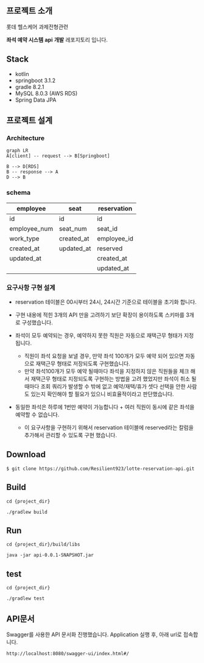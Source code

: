 ## 프로젝트 소개
롯데 헬스케어 과제전형관련

**좌석 예약 시스템** **api** **개발** 레포지토리 입니다.
 

## Stack
- kotlin
- springboot 3.1.2
- gradle 8.2.1
- MySQL 8.0.3 (AWS RDS)
- Spring Data JPA

## 프로젝트 설계

### Architecture
```mermaid
graph LR
A[client] -- request --> B[Springboot]

B --> D[RDS]
B -- response --> A
D --> B
```

### schema
|employee|seat|reservation
|--|--|--|
| id|id|id|
| employee_num|seat_num|seat_id|
| work_type|created_at|employee_id|
| created_at|updated_at|reserved|
| updated_at||created_at|
| ||updated_at

### 요구사항 구현 설계
- reservation 테이블은 00시부터 24시, 24시간 기준으로 테이블을 초기화 합니다.

- 구현 내용에 적힌 3개의 API 만을 고려하기 보단 확장이 용이하도록 스키마를 3개로 구성했습니다.

- 좌석이 모두 예약되는 경우, 예약하지 못한 직원은 자동으로 재택근무 형태가 지정됩니다.
	- 직원이 좌석 요청을 보낼 경우, 만약 좌석 100개가 모두 예약 되어 있으면 자동으로 재택근무 형태로 저장되도록 구현했습니다.
	- 만약 좌석100개가 모두 예약 될때마다 좌석을 지정하지 않은 직원들을 체크 해서 재택근무 형태로 지정되도록 구현하는 방법을 고려 했었지만 좌석이 취소 될 때마다 조회 쿼리가 발생할 수 밖에 없고 예약/재택/휴가 셋다 선택을 안한 사람도 있는지 확인해야 할 필요가 있으니 비효율적이라고 판단했습니다.
- 동일한 좌석은 하루에 1번만 예약이 가능합니다 + 여러 직원이 동시에 같은 좌석을 예약할 수 없습니다.
	- 이 요구사항을 구현하기 위해서 reservation 테이블에 reserved라는 칼럼을 추가해서 관리할 수 있도록 구현 했습니다.



## Download
```
$ git clone https://github.com/Resilient923/lotte-reservation-api.git
```

## Build

```
cd {project_dir}
```

```
./gradlew build
```

## Run
```
cd {project_dir}/build/libs
```
```
java -jar api-0.0.1-SNAPSHOT.jar
```

## test
```
cd {project_dir}
```
```
./gradlew test
```

## API문서
Swagger를 사용한 API 문서화 진행했습니다.
Application 실행 후, 아래 url로 접속합니다.
```
http://localhost:8080/swagger-ui/index.html#/
```
